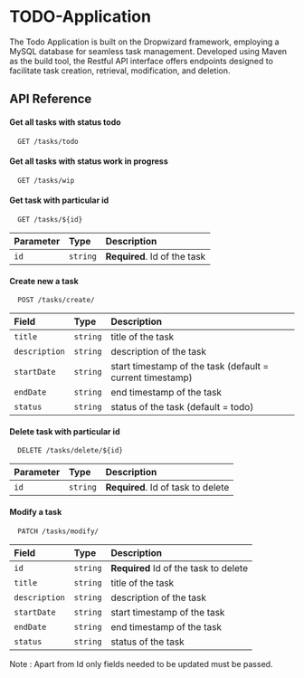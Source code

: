 
# TODO-Application

The Todo Application is built on the Dropwizard framework, employing a MySQL database for seamless task management. Developed using Maven as the build tool, the Restful API interface offers endpoints designed to facilitate task creation, retrieval, modification, and deletion.




## API Reference

#### Get all tasks with status todo

```http
  GET /tasks/todo
```
#### Get all tasks with status work in progress

```http
  GET /tasks/wip
```

#### Get task with particular id

```http
  GET /tasks/${id}
```
| Parameter | Type     | Description                       |
| :-------- | :------- | :-------------------------------- |
| `id`      | `string` | **Required**. Id of the task          |

#### Create new a task

```http
  POST /tasks/create/
```

| Field         | Type     | Description                         |
| :-----------  | :------- | :-----------------------------------|
| `title`       | `string` | title of the task                   |
| `description` | `string` | description of the task             |
| `startDate`   | `string` | start timestamp of the task (default = current timestamp)        |
| `endDate` | `string` | end timestamp of the task           |
| `status` | `string` | status of the task (default = todo) |

#### Delete task with particular id

```http
  DELETE /tasks/delete/${id}
```

| Parameter | Type     | Description                       |
| :-------- | :------- | :-------------------------------- |
| `id`      | `string` | **Required**. Id of task to delete |


#### Modify a task

```http
  PATCH /tasks/modify/
```

| Field         | Type     | Description                         |
| :-----------  | :------- | :-----------------------------------|
|  `id`         | `string` | **Required** Id of the task to delete                                    |
| `title`       | `string` | title of the task                   |
| `description` | `string` | description of the task             |
| `startDate`   | `string` | start timestamp of the task         |
| `endDate` | `string` | end timestamp of the task           |
| `status` | `string` | status of the task  |

Note : Apart from Id only fields needed to be updated must be passed.